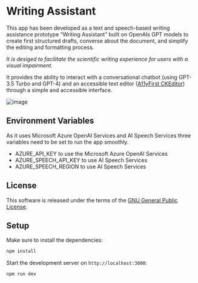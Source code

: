 # Writing Assistant
This app has been developed as a text and speech-based writing assistance prototype “Writing Assistant” built on OpenAIs GPT models to create first structured drafts, converse about the document, and simplify the editing and formatting process.


*It is desiged to facilitate the scientific writing experience for users with a visual impairment.*

It provides the ability to interact with a conversational chatbot (using GPT-3.5 Turbo and GPT-4) and an accessible text editor ([A11yFirst CKEditor](https://github.com/a11yfirst/distribution)) through a simple and accessible interface. 

![image](https://github.com/StefanoAnzolut/writing-assistant/assets/45556885/47870af3-d1e0-4477-941c-bda0baf59263)


## Environment Variables
As it uses Microsoft Azure OpenAI Services and AI Speech Services three variables need to be set to run the app smoothly.
- AZURE_API_KEY to use the Microsoft Azure OpenAI Services
- AZURE_SPEECH_API_KEY to use AI Speech Services
- AZURE_SPEECH_REGION to use AI Speech Services

## License
This software is released under the terms of the [GNU General Public License](https://www.gnu.org/licenses/gpl-3.0.html).

## Setup
Make sure to install the dependencies:
```bash
npm install
```
Start the development server on `http://localhost:3000`:
```bash
npm run dev
```
